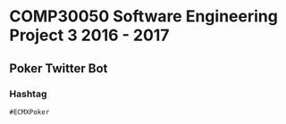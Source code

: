 # COMP30050 Software Engineering Project 3 2016 - 2017
## Poker Twitter Bot

### Hashtag
```#ECMXPoker```
